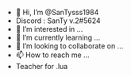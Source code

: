 - 👋 Hi, I’m @SanTysss1984
- Discord : SanTy v.2#5624
- 👀 I’m interested in ...
- 🌱 I’m currently learning ...
- 💞️ I’m looking to collaborate on ...
- 📫 How to reach me ...
- Teacher for .lua

<!---
SanTysss1984/SanTysss1984 is a ✨ special ✨ repository because its `README.md` (this file) appears on your GitHub profile.
You can click the Preview link to take a look at your changes.
--->
